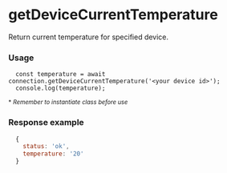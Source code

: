 # getDeviceCurrentTemperature

Return current temperature for specified device.


### Usage
```
  const temperature = await connection.getDeviceCurrentTemperature('<your device id>');
  console.log(temperature);
```

<sup>* _Remember to instantiate class before use_</sup>


### Response example
```js
  {
    status: 'ok',
    temperature: '20'
  }
```